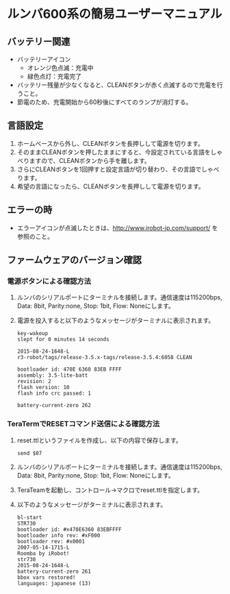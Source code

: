 # ルンバ600系の簡易ユーザーマニュアル

## バッテリー関連
- バッテリーアイコン
  - オレンジ色点滅：充電中
  - 緑色点灯：充電完了
- バッテリー残量が少なくなると、CLEANボタンが赤く点滅するので充電を行うこと。
- 節電のため、充電開始から60秒後にすべてのランプが消灯する。

## 言語設定
1. ホームベースから外し、CLEANボタンを長押しして電源を切ります。
2. そのままCLEANボタンを押したままにすると、今設定されている言語をしゃべりますので、CLEANボタンから手を離します。
3. さらにCLEANボタンを1回押すと設定言語が切り替わり、その言語でしゃべります。
4. 希望の言語になったら、CLEANボタンを長押しして電源を切ります。

## エラーの時
- エラーアイコンが点滅したときは、http://www.irobot-jp.com/support/ を参照のこと。

## ファームウェアのバージョン確認

### 電源ボタンによる確認方法

1. ルンバのシリアルポートにターミナルを接続します。通信速度は115200bps, Data: 8bit, Parity:none, Stop: 1bit, Flow: Noneにします。
2. 電源を投入すると以下のようなメッセージがターミナルに表示されます。

    ```
    key-wakeup
    slept for 0 minutes 14 seconds
    
    2015-08-24-1648-L
    r3-robot/tags/release-3.5.x-tags/release-3.5.4:6058 CLEAN
    
    bootloader id: 470E 6360 83EB FFFF
    assembly: 3.5-lite-batt
    revision: 2
    flash version: 10
    flash info crc passed: 1
    
    battery-current-zero 262
    ```

### TeraTermでRESETコマンド送信による確認方法

1. reset.ttlというファイルを作成し、以下の内容で保存します。
    ```
    send $07
    ```
1. ルンバのシリアルポートにターミナルを接続します。通信速度は115200bps, Data: 8bit, Parity:none, Stop: 1bit, Flow: Noneにします。
1. TeraTeamを起動し、コントロール->マクロでreset.ttlを指定します。
1. 以下のようなメッセージがターミナルに表示されます。

    ```
    bl-start
    STR730
    bootloader id: #x470E6360 83EBFFFF
    bootloader info rev: #xF000
    bootloader rev: #x0001
    2007-05-14-1715-L
    Roomba by iRobot!
    str730
    2015-08-24-1648-L
    battery-current-zero 261
    bbox vars restored!
    languages: japanese (13)
    ```
